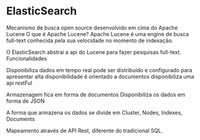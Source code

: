 # ElasticSearch

Mecanismo de busca open source desenvolvido em cima do Apache Lucene
O que é Apache Lucene?
Apache Lucene é uma engine de busca full-text conhecida pela sua velocidade no momento de indexação.

O ElasticSearch abstrai a api do Lucene para fazer pesquisas full-text.
Funcionalidades

Disponibiliza dados em tempo real
pode ser distribuído e configurado para apresentar alta disponibilidade
é orientado a documentos
disponibiliza uma api restFul

Armazenagem fica em forma de documentos
Disponibiliza os dados em forma de JSON

A forma que armazena os dados se divide em Cluster, Nodes, Indexes, Documents

Mapeamento através de API Rest, diferente do tradicional SQL.